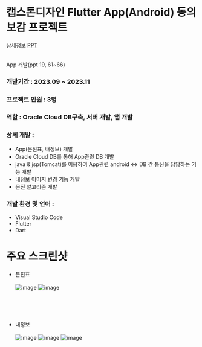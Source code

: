 # 캡스톤디자인 Flutter App(Android) 동의보감 프로젝트

상세정보 [PPT](https://github.com/akdlcnd0994/flutterDEBG/blob/main/%EB%8F%99%EC%9D%98%EB%B3%B4%EA%B0%90(%EC%BB%B4%EA%B3%B58%EC%A1%B0)%20%EC%BA%A1%EC%8A%A4%ED%86%A4%20%EB%94%94%EC%9E%90%EC%9D%B8%20%EC%B5%9C%EC%A2%85%20%EB%B0%9C%ED%91%9C%EC%9E%90%EB%A3%8C.pptx)

<br>
App 개발(ppt 19, 61~66)

### 개발기간 : 2023.09 ~ 2023.11
### 프로젝트 인원 : 3명
### 역할 : Oracle Cloud DB구축, 서버 개발, 앱 개발
### 상세 개발 : 
- App(문진표, 내정보) 개발
- Oracle Cloud DB를 통해 App관련 DB 개발
- java & jsp(Tomcat)를 이용하여 App관련 android <-> DB 간 통신을 담당하는 기능 개발
- 내정보 이미지 변경 기능 개발
- 문진 알고리즘 개발
### 개발 환경 및 언어 : 
- Visual Studio Code
- Flutter
- Dart

# 주요 스크린샷
- 문진표
<br><br>
![image](https://github.com/JunYong11/flutterDEBG/assets/92434317/41fb1c93-548e-4bb4-b6e4-f7234e0d948b)
![image](https://github.com/JunYong11/flutterDEBG/assets/92434317/b8639526-4dfa-4f6a-9fc6-9d2ce57007e2)

<br><br><br>
- 내정보
<br><br>![image](https://github.com/JunYong11/flutterDEBG/assets/92434317/9c31a959-adfb-41df-a4ad-8abf1d54c153)
![image](https://github.com/JunYong11/flutterDEBG/assets/92434317/76e3c827-b5ee-470a-b9a9-3361b170b0f4)
![image](https://github.com/JunYong11/flutterDEBG/assets/92434317/4856587e-9cdb-4f4f-9399-516d6c9dc071)




